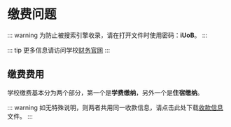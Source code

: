 # 缴费问题

::: warning
为防止被搜索引擎收录，请在打开文件时使用密码：**iUoB**。
:::

::: tip
更多信息请访问学校[财务官网](https://intranet.birmingham.ac.uk/finance/index.aspx)
:::

## 缴费费用

学校缴费基本分为两个部分，第一个是**学费缴纳**，另外一个是**住宿缴纳**。

::: warning
如无特殊说明，则两者共用同一收款信息，请点击此处下载[收款信息](https://download.iuob.uk/Documents/Pay/UoB-Financial-Particulars-Student-Income.pdf)文件。
:::

